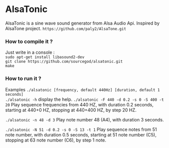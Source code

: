 # AlsaTonic

AlsaTonic is a sine wave sound generator from Alsa Audio Api.
Inspired by AlsaTone project.
`https://github.com/paly2/AlsaTone.git`  


### How to compile it ?

Just write in a console :  
`sudo apt-get install libasound2-dev`  
`git clone https://github.com/sourcegod/alsatonic.git`  
`make`

### How to run it ?

Examples
`./alsatonic [frequency, default 440Hz] [duration, default 1 seconds]`  
`./alsatonic -h`
display the help.
`./alsatonic -F 440 -d 0.2 -s 0 -S 400 -t 20`
Play sequence frequencies from 440 HZ, with duration 0.2 seconds, starting at
440+0 HZ, stopping at 440+400 HZ,  by step 20 HZ.

`./alsatonic -n 48 -d 3`
Play note number 48 (A4), with duration 3 seconds.

`./alsatonic -N 51 -d 0.2 -s 0 -S 13 -t 1`
Play sequence notes from 51 note number, with duration 0.5 seconds, starting at
51 note number (C5), stopping at 63 note number (C6),  by step 1 note.

